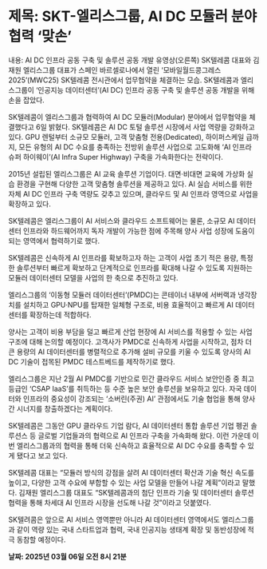 # **제목: SKT-엘리스그룹, AI DC 모듈러 분야 협력 ‘맞손’**

  내용: AI DC 인프라 공동 구축 및 솔루션 공동 개발 유영상(오른쪽) SK텔레콤 대표와 김재원 엘리스그룹 대표가 스페인 바르셀로나에서 열린 ‘모바일월드콩그레스2025’(MWC25) SK텔레콤 전시관에서 업무협약을 체결하는 모습. SK텔레콤과 엘리스그룹이 ‘인공지능 데이터센터’(AI DC) 인프라 공동 구축 및 솔루션 공동 개발을 위해 손을 잡았다.

SK텔레콤이 엘리스그룹과 협력하여 AI DC 모듈러(Modular) 분야에서 업무협약을 체결했다고 6일 밝혔다. SK텔레콤은 AI DC 토털 솔루션 시장에서 사업 역량을 강화하고 있다. GPU 렌털부터 소규모 모듈러, 고객 맞춤형 전용(Dedicated), 하이퍼스케일 급까지, 모든 유형의 AI DC 수요를 충족하는 전방위 솔루션 사업으로 고도화해 ‘AI 인프라 슈퍼 하이웨이’(AI Infra Super Highway) 구축을 가속화한다는 전략이다.

2015년 설립된 엘리스그룹은 AI 교육 솔루션 기업이다. 대면·비대면 교육에 가상화 실습 환경을 구현해 다양한 고객 맞춤형 솔루션을 제공하고 있다. AI 실습 서비스를 위한 자체 AI DC 인프라 구축 역량도 갖추고 있으며, 클라우드 및 AI 인프라 영역으로 사업을 확장하고 있다.

SK텔레콤은 엘리스그룹이 AI 서비스와 클라우드 소프트웨어는 물론, 소규모 AI 데이터센터 인프라와 하드웨어까지 독자 개발이 가능한 점에 주목해 양사 사업 성장에 도움이 되는 영역에서 협력하기로 했다.

SK텔레콤은 신속하게 AI 인프라를 확보하고자 하는 고객이 사업 초기 적은 용량, 특정한 솔루션부터 빠르게 확보하고 단계적으로 인프라를 확대해 나갈 수 있도록 지원하는 모듈러 데이터센터 모델을 사업의 한 축으로 추진하고 있다.

엘리스그룹의 ‘이동형 모듈러 데이터센터’(PMDC)는 콘테이너 내부에 서버랙과 냉각장치를 설치하고 GPU·NPU를 탑재한 일체형 구조로, 비용 효율적이고 빠르게 AI 데이터센터를 확장하는데 적합하다.

양사는 고객이 비용 부담을 덜고 빠르게 산업 현장에 AI 서비스를 적용할 수 있는 사업 구조에 대해 논의할 예정이다. 고객사가 PMDC로 신속하게 사업을 시작하고, 점차 더 큰 용량의 AI 데이터센터를 병렬적으로 추가해 설비 규모를 키울 수 있도록 양사의 AI DC 기술이 접목된 PMDC 테스트베드를 제작하기로 했다.

엘리스그룹은 지난 2월 AI PMDC를 기반으로 민간 클라우드 서비스 보안인증 중 최고 등급인 ‘CSAP IaaS’를 취득하는 등 수준 높은 보안 솔루션을 보유하고 있다. 자국 데이터와 인프라의 중요성이 강조되는 ‘소버린(주권) AI’ 관점에서도 기술 협업을 통해 양사 간 시너지를 창출하겠다는 계획이다.

SK텔레콤은 그동안 GPU 클라우드 기업 람다, AI 데이터센터 통합 솔루션 기업 펭귄 솔루션스 등 글로벌 기업들과의 협력으로 AI 인프라 구축을 가속화해 왔다. 이런 가운데 이번 엘리스그룹과의 협력을 통해 더욱 신속하고 효율적으로 AI DC 수요를 충족할 수 있게 됐다고 보고 있다.

SK텔레콤 대표는 “모듈러 방식의 강점을 살려 AI 데이터센터 확산과 기술 혁신 속도를 높이고, 다양한 고객 수요에 부합할 수 있는 사업 모델을 만들어 나갈 계획”이라고 말했다. 김재원 엘리스그룹 대표도 “SK텔레콤과의 첨단 인프라 기술 및 데이터센터 솔루션 협력을 통해 차세대 AI 인프라 시장을 선도해 나갈 것”이라고 덧붙였다.

SK텔려콤은 앞으로 AI 서비스 영역뿐만 아니라 AI 데이터센터 영역에서도 엘리스그룹과 같이 역량 있는 국내 스타트업과 협력, 국내 인공지능 생태계 확장 및 동반성장에 적극 동참할 예정이다.

  **날짜: 2025년 03월 06일 오전 8시 21분**